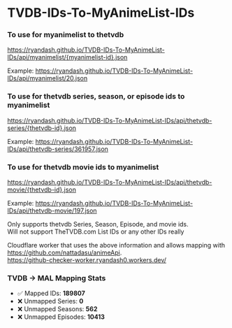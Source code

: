 # TVDB-IDs-To-MyAnimeList-IDs

### To use for myanimelist to thetvdb
https://ryandash.github.io/TVDB-IDs-To-MyAnimeList-IDs/api/myanimelist/{myanimelist-id}.json

Example: https://ryandash.github.io/TVDB-IDs-To-MyAnimeList-IDs/api/myanimelist/20.json

### To use for thetvdb series, season, or episode ids to myanimelist
https://ryandash.github.io/TVDB-IDs-To-MyAnimeList-IDs/api/thetvdb-series/{thetvdb-id}.json

Example: https://ryandash.github.io/TVDB-IDs-To-MyAnimeList-IDs/api/thetvdb-series/361957.json

### To use for thetvdb movie ids to myanimelist
https://ryandash.github.io/TVDB-IDs-To-MyAnimeList-IDs/api/thetvdb-movie/{thetvdb-id}.json

Example: https://ryandash.github.io/TVDB-IDs-To-MyAnimeList-IDs/api/thetvdb-movie/197.json

Only supports thetvdb Series, Season, Episode, and movie ids.\
Will not support TheTVDB.com List IDs or any other IDs really

Cloudflare worker that uses the above information and allows mapping with https://github.com/nattadasu/animeApi. \
https://github-checker-worker.ryandash0.workers.dev/

<!---counts-start--->
### TVDB → MAL Mapping Stats

- ✅ Mapped IDs: **189807**
- ❌ Unmapped Series: **0**
- ❌ Unmapped Seasons: **562**
- ❌ Unmapped Episodes: **10413**
<!---counts-end--->
